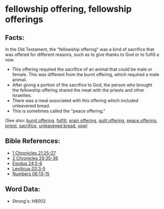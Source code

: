 # fellowship offering, fellowship offerings #

## Facts: ##

In the Old Testament, the "fellowship offering" was a kind of sacrifice that was offered for different reasons, such as to give thanks to God or to fulfill a vow. 

* This offering required the sacrifice of an animal that could be male or female. This was different from the burnt offering, which required a male animal.
* After giving a portion of the sacrifice to God, the person who brought the fellowship offering shared the meat with the priests and other Israelites.
* There was a meal associated with this offering which included unleavened bread.
* This is sometimes called the "peace offering."

(See also: [burnt offering](../other/burntoffering.md), [fulfill](../kt/fulfill.md), [grain offering](../other/grainoffering.md), [guilt offering](../other/guiltoffering.md), [peace offering](../other/peaceoffering.md), [priest](../kt/priest.md), [sacrifice](../other/sacrifice.md), [unleavened bread](../kt/unleavenedbread.md), [vow](../kt/vow.md))

## Bible References: ##

* [1 Chronicles 21:25-27](rc://en/tn/help/1ch/21/25)
* [2 Chronicles 29:35-36](rc://en/tn/help/2ch/29/35)
* [Exodus 24:5-6](rc://en/tn/help/exo/24/05)
* [Leviticus 03:3-5](rc://en/tn/help/lev/03/03)
* [Numbers 06:13-15](rc://en/tn/help/num/06/13)

## Word Data: ##

* Strong's: H8002
